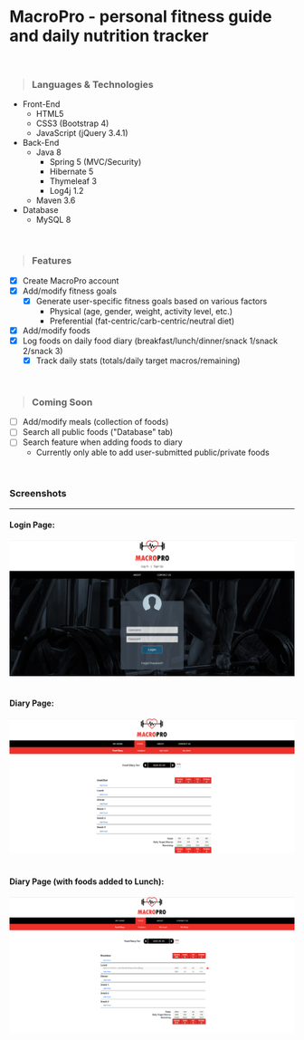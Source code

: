 # MacroPro - personal fitness guide and daily nutrition tracker

<br/>

> ### Languages & Technologies

* Front-End
	* HTML5
	* CSS3 (Bootstrap 4)
	* JavaScript (jQuery 3.4.1)
* Back-End
	* Java 8
		* Spring 5 (MVC/Security)
		* Hibernate 5
		* Thymeleaf 3
		* Log4j 1.2
	* Maven 3.6
* Database
	* MySQL 8
<br/>

> ### Features

- [x] Create MacroPro account
- [x] Add/modify fitness goals
	- [x] Generate user-specific fitness goals based on various factors
		* Physical (age, gender, weight, activity level, etc.)
		* Preferential (fat-centric/carb-centric/neutral diet)
- [x] Add/modify foods
- [x] Log foods on daily food diary (breakfast/lunch/dinner/snack 1/snack 2/snack 3)
	- [x] Track daily stats (totals/daily target macros/remaining)
<br/>

> ### Coming Soon

- [ ] Add/modify meals (collection of foods)
- [ ] Search all public foods ("Database" tab)
- [ ] Search feature when adding foods to diary
	* Currently only able to add user-submitted public/private foods
<br/>

### Screenshots
- - - - 

#### Login Page: <br/>
![](screenshots/login-page.jpg) <br/><br/>

#### Diary Page: <br/>
![](screenshots/diary-page.jpg) <br/><br/>

#### Diary Page (with foods added to Lunch): <br/>
![](screenshots/diary-page-food.jpg) <br/><br/>